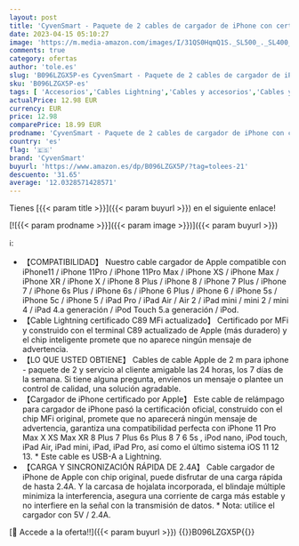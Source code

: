 ```yaml
---
layout: post
title: 'CyvenSmart - Paquete de 2 cables de cargador de iPhone con certificación MFi de Apple de 2 m  cable de cable Apple Lightning a USB de 2 metros para iPhone 11 / 11Pro / 11Max / X/XS/XR/XS Max / 8/7/6 / IPad'
date: 2023-04-15 05:10:27
image: 'https://m.media-amazon.com/images/I/31QS0HqmQ1S._SL500_._SL400_.jpg'
comments: true
category: ofertas
author: 'tole.es'
slug: 'B096LZGX5P-es CyvenSmart - Paquete de 2 cables de cargador de iPhone con...'
sku: 'B096LZGX5P-es'
tags: [ 'Accesorios','Cables Lightning','Cables y accesorios','Cables y conectores','Informática','apple','cyvensmart','ipad','iphone','🇪🇸', ]
actualPrice: 12.98 EUR
currency: EUR
price: 12.98
comparePrice: 18.99 EUR
prodname: 'CyvenSmart - Paquete de 2 cables de cargador de iPhone con certificación MFi de Apple de 2 m  cable de cable Apple Lightning a USB de 2 metros para iPhone 11 / 11Pro / 11Max / X/XS/XR/XS Max / 8/7/6 / IPad'
country: 'es'
flag: '🇪🇸'
brand: 'CyvenSmart'
buyurl: 'https://www.amazon.es/dp/B096LZGX5P/?tag=tolees-21'
descuento: '31.65'
average: '12.0328571428571'
---
```


Tienes [{{< param title >}}]({{< param buyurl >}}) en el siguiente enlace!

[![{{< param prodname >}}]({{< param image >}})]({{< param buyurl >}})

ℹ️:

- 【COMPATIBILIDAD】 Nuestro cable cargador de Apple compatible con iPhone11 / iPhone 11Pro / iPhone 11Pro Max / iPhone XS / iPhone Max / iPhone XR / iPhone X / iPhone 8 Plus / iPhone 8 / iPhone 7 Plus / iPhone 7 / iPhone 6s Plus / iPhone 6s / iPhone 6 Plus / iPhone 6 / iPhone 5s / iPhone 5c / iPhone 5 / iPad Pro / iPad Air / Air 2 / iPad mini / mini 2 / mini 4 / iPad 4.a generación / iPod Touch 5.a generación / iPod.
- 【Cable Lightning certificado C89 MFi actualizado】 Certificado por MFi y construido con el terminal C89 actualizado de Apple (más duradero) y el chip inteligente promete que no aparece ningún mensaje de advertencia.
- 【LO QUE USTED OBTIENE】 Cables de cable Apple de 2 m para iphone - paquete de 2 y servicio al cliente amigable las 24 horas, los 7 días de la semana. Si tiene alguna pregunta, envíenos un mensaje o plantee un control de calidad, una solución agradable.
- 【Cargador de iPhone certificado por Apple】 Este cable de relámpago para cargador de iPhone pasó la certificación oficial, construido con el chip MFi original, promete que no aparecerá ningún mensaje de advertencia, garantiza una compatibilidad perfecta con iPhone 11 Pro Max X XS Max XR 8 Plus 7 Plus 6s Plus 8 7 6 5s , iPod nano, iPod touch, iPad Air, iPad mini, iPad, iPad Pro, así como el último sistema iOS 11 12 13. * Este cable es USB-A a Lightning.
- 【CARGA Y SINCRONIZACIÓN RÁPIDA DE 2.4A】 Cable cargador de iPhone de Apple con chip original, puede disfrutar de una carga rápida de hasta 2.4A. Y la carcasa de hojalata incorporada, el blindaje múltiple minimiza la interferencia, asegura una corriente de carga más estable y no interfiere en la señal con la transmisión de datos. * Nota: utilice el cargador con 5V / 2.4A.

[🛒 Accede a la oferta!!]({{< param buyurl >}})
{{<world>}}B096LZGX5P{{</world>}}
